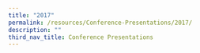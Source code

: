 ```yaml
---
title: "2017"
permalink: /resources/Conference-Presentations/2017/
description: ""
third_nav_title: Conference Presentations
---
```

